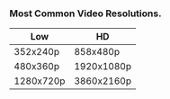 <div>
    <h3>Most Common Video Resolutions.</h3>
    
| Low | HD |
|----|----|
| 352x240p | 858x480p |
| 480x360p | 1920x1080p |
| 1280x720p | 3860x2160p |

</div>
